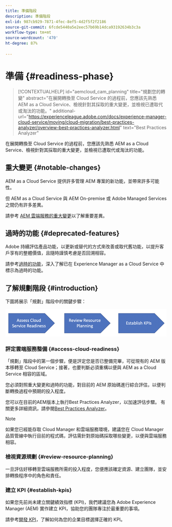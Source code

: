 ```yaml
---
title: 準備階段
description: 準備階段
exl-id: 987cb929-7871-4fec-8ef5-4d2f5f2f2186
source-git-commit: 6fcde5440a5e2eec57b69b14dca93192634b3c3a
workflow-type: tm+mt
source-wordcount: '470'
ht-degree: 87%

---
```


# 準備 {#readiness-phase}

>[!CONTEXTUALHELP]
>id="aemcloud_cam_planning"
>title="規劃您的轉變"
>abstract="在展開轉換至 Cloud Service 的過程前，您應該先熟悉 AEM as a Cloud Service、檢視針對其採取的重大變更，並檢視已遭取代或淘汰的功能。"
>additional-url="https://experienceleague.adobe.com/docs/experience-manager-cloud-service/moving/cloud-migration/best-practices-analyzer/overview-best-practices-analyzer.html" text="Best Practices Analyzer"

在展開轉換至 Cloud Service 的過程前，您應該先熟悉 AEM as a Cloud Service、檢視針對其採取的重大變更，並檢視已遭取代或淘汰的功能。

## 重大變更 {#notable-changes}

AEM as a Cloud Service 提供許多管理 AEM 專案的新功能，並帶來許多可能性。

但 AEM as a Cloud Service 與 AEM On-premise 或 Adobe Managed Services 之間仍有許多差異。

請參考 [AEM 雲端服務的重大變更](https://experienceleague.adobe.com/docs/experience-manager-cloud-service/release-notes/aem-cloud-changes.html)以了解重要差異。

## 過時的功能 {#deprecated-features}

Adobe 持續評估產品功能，以更新或替代的方式來改善或取代舊功能，以提升客戶享有的整體價值，且隨時謹慎考慮是否回溯相容。

請參考[過時的功能](https://experienceleague.adobe.com/docs/experience-manager-cloud-service/release-notes/deprecated-removed-features.html#deprecated-features)，深入了解已在 Experience Manager as a Cloud Service 中標示為過時的功能。

## 了解規劃階段 {#introduction}

下圖將展示「規劃」階段中的關鍵步驟：

![影像](/help/move-to-cloud-service/assets/planning-phaseimg1.png)

### 評定雲端服務整備 {#access-cloud-readiness}

「規劃」階段中的第一個步驟，便是評定您是否已整備完畢，可從現有的 AEM 版本移轉至 Cloud Service；接著，也要判斷必須重構以便與 AEM as a Cloud Service 相容的區域。

您必須對照重大變更和過時的功能，對目前的 AEM 原始碼進行綜合評估，以便判斷轉換過程中預期的投入程度。

您可以在目前的AEM版本上執行Best Practices Analyzer，以加速評估步驟。 有關更多詳細資訊，請參閱[Best Practices Analyzer](/help/move-to-cloud-service/best-practices-analyzer/overview-best-practices-analyzer.md)。

>[!NOTE]
>如果您已經能存取 Cloud Manager 和雲端服務環境，建議您在 Cloud Manager 品質管線中執行目前的程式碼，評估需針對原始碼採取哪些變更，以便與雲端服務相容。

### 檢視資源規劃 {#review-resource-planning}

一旦評估好移轉至雲端服務所需的投入程度，您便應該確定資源、建立團隊，並安排轉換程序中的角色和責任。

### 建立 KPI {#establish-kpis}

如果您先前尚未建立關鍵績效指標 (KPI)，我們建議您為 Adobe Experience Manager (AEM) 實作建立 KPI，協助您的團隊專注於最重要的事項。

請參考[開發 KPI](https://guided.adobe.com/welcome/aem/part6.html)，了解如何為您的企業目標選擇正確的 KPI。

